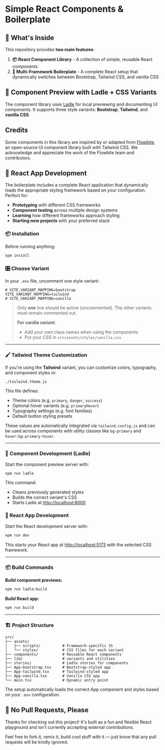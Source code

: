 # Simple React Components & Boilerplate

## 🎯 What's Inside

This repository provides **two main features**:

1. **📦 React Component Library** - A collection of simple, reusable React components
2. **🚀 Multi-Framework Boilerplate** - A complete React setup that dynamically switches between Bootstrap, Tailwind CSS, and vanilla CSS

## 🧪 Component Preview with Ladle + CSS Variants

The component library uses [Ladle](https://ladle.dev/) for local previewing and documenting UI components. It supports three style variants: **Bootstrap**, **Tailwind**, and **vanilla CSS**.

## Credits

Some components in this library are inspired by or adapted from [Flowbite](https://flowbite.com/), an open-source UI component library built with Tailwind CSS. We acknowledge and appreciate the work of the Flowbite team and contributors.

## 🚀 React App Development

The boilerplate includes a complete React application that dynamically loads the appropriate styling framework based on your configuration. Perfect for:

- **Prototyping** with different CSS frameworks
- **Component testing** across multiple design systems  
- **Learning** how different frameworks approach styling
- **Starting new projects** with your preferred stack

### 📦 Installation

Before running anything:

```bash
npm install
```

### 🎛️ Choose Variant

In your `.env` file, uncomment one style variant:

```dotenv
# VITE_VARIANT_MAPPING=bootstrap
VITE_VARIANT_MAPPING=tailwind
# VITE_VARIANT_MAPPING=vanilla
```

> Only **one** line should be active (uncommented). The other variants must remain commented out.
> 
> **For vanilla variant**: 
> 
> - Add your own class names when using the components
> - Put your CSS in `src/assets/styles/vanilla.css`

---

### 🖌️ Tailwind Theme Customization

If you're using the **Tailwind** variant, you can customize colors, typography, and component styles in:

```
./tailwind.theme.js
```

This file defines:

- Theme colors (e.g. `primary`, `danger`, `success`)
- Optional hover variants (e.g. `primaryHover`)
- Typography settings (e.g. font families)
- Default button styling presets

These values are automatically integrated via `tailwind.config.js` and can be used across components with utility classes like `bg-primary` and `hover:bg-primary-hover`.

---

### 🧪 Component Development (Ladle)

Start the component preview server with:

```bash
npm run ladle
```

This command:

- Cleans previously generated styles
- Builds the correct variant's CSS
- Starts Ladle at [http://localhost:8000](http://localhost:8000)

### 🚀 React App Development

Start the React development server with:

```bash
npm run dev
```

This starts your React app at [http://localhost:5173](http://localhost:5173) with the selected CSS framework.

---

### 📦 Build Commands

**Build component previews:**

```bash
npm run ladle:build
```

**Build React app:**

```bash
npm run build
```

---

### 🏗️ Project Structure

```
src/
├── assets/
│   ├── scripts/          # Framework-specific JS
│   └── styles/           # CSS files for each variant
├── components/           # Reusable React components
├── lib/                  # variants and utilities
├── stories/              # Ladle stories for components
├── App-bootstrap.tsx     # Bootstrap-styled app
├── App-tailwind.tsx      # Tailwind-styled app
├── App-vanilla.tsx       # Vanilla CSS app
└── main.tsx              # Dynamic entry point
```

The setup automatically loads the correct App component and styles based on your `.env` configuration.

## 🛑 No Pull Requests, Please

Thanks for checking out this project! It's built as a fun and flexible React playground and isn't currently accepting external contributions.

Feel free to fork it, remix it, build cool stuff with it — just know that any pull requests will be kindly ignored.
